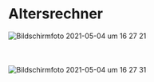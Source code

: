 # Altersrechner

![Bildschirmfoto 2021-05-04 um 16 27 21](https://user-images.githubusercontent.com/70098046/117019506-be069700-acf5-11eb-8772-f339051e489b.jpg)
<br><br><br><br>
![Bildschirmfoto 2021-05-04 um 16 27 31](https://user-images.githubusercontent.com/70098046/117019515-bfd05a80-acf5-11eb-94ed-0627779638f7.jpg)
